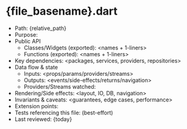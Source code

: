 # {file_basename}.dart

- Path: {relative_path}
- Purpose: <summary of responsibility and usage>
- Public API
  - Classes/Widgets (exported): <names + 1-liners>
  - Functions (exported): <names + 1-liners>
- Key dependencies: <packages, services, providers, repositories>
- Data flow & state
  - Inputs: <props/params/providers/streams>
  - Outputs: <events/side-effects/returns/navigation>
  - Providers/Streams watched: <list>
- Rendering/Side effects: <layout, IO, DB, navigation>
- Invariants & caveats: <guarantees, edge cases, performance>
- Extension points: <safe ways to extend>
- Tests referencing this file: <paths if any> (best-effort)
- Last reviewed: {today}
